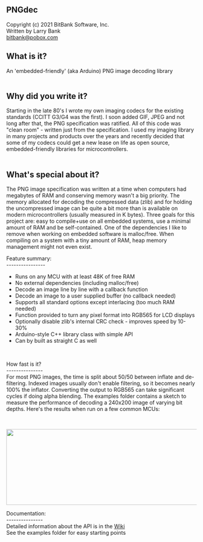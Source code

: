 PNGdec
------
Copyright (c) 2021 BitBank Software, Inc.<br>
Written by Larry Bank<br>
bitbank@pobox.com<br>

What is it?
------------
An 'embedded-friendly' (aka Arduino) PNG image decoding library<br>
<br>

Why did you write it?
---------------------
Starting in the late 80's I wrote my own imaging codecs for the existing standards (CCITT G3/G4 was the first). I soon added GIF, JPEG and not long after that, the PNG specification was ratified. All of this code was "clean room" - written just from the specification. I used my imaging library in many projects and products over the years and recently decided that some of my codecs could get a new lease on life as open source, embedded-friendly libraries for microcontrollers.<br>
<br>

What's special about it?<br>
------------------------
The PNG image specification was written at a time when computers had megabytes of RAM and conserving memory wasn't a big priority. The memory allocated for decoding the compressed data (zlib) and for holding the uncompressed image can be quite a bit more than is available on modern microcontrollers (usually measured in K bytes). Three goals for this project are: easy to compile+use on all embedded systems, use a minimal amount of RAM and be self-contained. One of the dependencies I like to remove when working on embedded software is malloc/free. When compiling on a system with a tiny amount of RAM, heap memory management might not even exist.<br>

Feature summary:<br>
----------------<br>
- Runs on any MCU with at least 48K of free RAM<br>
- No external dependencies (including malloc/free)<br>
- Decode an image line by line with a callback function<br>
- Decode an image to a user supplied buffer (no callback needed)<br>
- Supports all standard options except interlacing (too much RAM needed)<br>
- Function provided to turn any pixel format into RGB565 for LCD displays<br>
- Optionally disable zlib's internal CRC check - improves speed by 10-30%
- Arduino-style C++ library class with simple API<br>
- Can by built as straight C as well<br>
<br>

How fast is it?<br>
---------------<br>
For most PNG images, the time is split about 50/50 between inflate and de-filtering. Indexed images usually don't enable filtering, so it becomes nearly 100% the inflator. Converting the output to RGB565 can take significant cycles if doing alpha blending. The examples folder contains a sketch to measure the performance of decoding a 240x200 image of varying bit depths. Here's the results when run on a few common MCUs:<br>

<br>
<p align="center">
  <img width="770" height="201" src="https://github.com/bitbank2/PNGdec/blob/master/perf_small.png?raw=true">
</p>

Documentation:<br>
---------------<br>
Detailed information about the API is in the [Wiki](https://github.com/bitbank2/PNGdec/wiki)<br>
See the examples folder for easy starting points<br>
<br>

